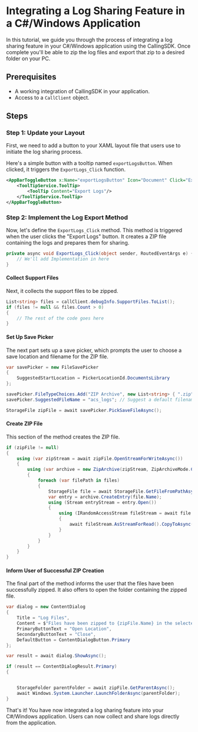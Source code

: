 # Integrating a Log Sharing Feature in a C#/Windows Application

In this tutorial, we guide you through the process of integrating a log sharing feature in your C#/Windows application using the CallingSDK. Once complete you'll be able to zip the log files and export that zip to a desired folder on your PC.

## Prerequisites

- A working integration of CallingSDK in your application.
- Access to a `CallClient` object.

## Steps

### Step 1: Update your Layout

First, we need to add a button to your XAML layout file that users use to initiate the log sharing process.

Here's a simple button with a tooltip named `exportLogsButton`. When clicked, it triggers the `ExportLogs_Click` function.

```xml
<AppBarToggleButton x:Name="exportLogsButton" Icon="Document" Click="ExportLogs_Click">
    <ToolTipService.ToolTip>
        <ToolTip Content="Export Logs"/>
    </ToolTipService.ToolTip>
</AppBarToggleButton>
```

### Step 2: Implement the Log Export Method

Now, let's define the `ExportLogs_Click` method. This method is triggered when the user clicks the "Export Logs" button. It creates a ZIP file containing the logs and prepares them for sharing.

```csharp
private async void ExportLogs_Click(object sender, RoutedEventArgs e) {
    // We'll add Implementation in here
}
```

#### Collect Support Files

Next, it collects the support files to be zipped.

```csharp
List<string> files = callClient.debugInfo.SupportFiles.ToList();
if (files != null && files.Count > 0)
{
    // The rest of the code goes here
}
```

#### Set Up Save Picker

The next part sets up a save picker, which prompts the user to choose a save location and filename for the ZIP file.

```csharp
var savePicker = new FileSavePicker
{
    SuggestedStartLocation = PickerLocationId.DocumentsLibrary
};

savePicker.FileTypeChoices.Add("ZIP Archive", new List<string> { ".zip" });
savePicker.SuggestedFileName = "acs_logs"; // Suggest a default filename

StorageFile zipFile = await savePicker.PickSaveFileAsync();
```

#### Create ZIP File

This section of the method creates the ZIP file.

```csharp
if (zipFile != null)
{
    using (var zipStream = await zipFile.OpenStreamForWriteAsync())
    {
        using (var archive = new ZipArchive(zipStream, ZipArchiveMode.Create))
        {
            foreach (var filePath in files)
            {
                StorageFile file = await StorageFile.GetFileFromPathAsync(filePath);
                var entry = archive.CreateEntry(file.Name);
                using (Stream entryStream = entry.Open())
                {
                    using (IRandomAccessStream fileStream = await file.OpenAsync(FileAccessMode.Read))
                    {
                        await fileStream.AsStreamForRead().CopyToAsync(entryStream);
                    }
                }
            }
        }
    }
}
```

#### Inform User of Successful ZIP Creation

The final part of the method informs the user that the files have been successfully zipped. It also offers to open the folder containing the zipped file.

```csharp
var dialog = new ContentDialog
{
    Title = "Log Files",
    Content = $"Files have been zipped to {zipFile.Name} in the selected location.",
    PrimaryButtonText = "Open Location",
    SecondaryButtonText = "Close",
    DefaultButton = ContentDialogButton.Primary
};

var result = await dialog.ShowAsync();

if (result == ContentDialogResult.Primary)
{


    StorageFolder parentFolder = await zipFile.GetParentAsync();
    await Windows.System.Launcher.LaunchFolderAsync(parentFolder);
}
```

That's it! You have now integrated a log sharing feature into your C#/Windows application. Users can now collect and share logs directly from the application.